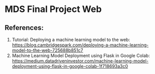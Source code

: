 # MDS Final Project Web


## References: 

1. Tutorial: Deploying a machine learning model to the web: <br/>https://blog.cambridgespark.com/deploying-a-machine-learning-model-to-the-web-725688b851c7
2. Machine Learning Model Deployment using Flask in Google Colab: <br/>https://medium.datadriveninvestor.com/machine-learning-model-deployment-using-flask-in-google-colab-1f718693a3c0
